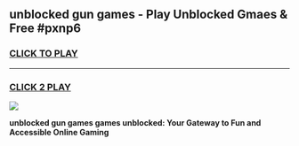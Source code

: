 
## unblocked gun games - Play Unblocked Gmaes & Free #pxnp6
<h3>
<a href="https://news.freeplayer.one?title=unblocked_gun_games&ref=03M">CLICK TO PLAY</a></h3>
<hr>

<h3>
<a href="https://news.freeplayer.one?title=unblocked_gun_games&ref=03M">CLICK 2 PLAY</a>
  
</h3>

<a href="https://news.freeplayer.one?title=unblocked_gun_games&ref=03M"><img src="https://clearcache.store/games.png"></a>


**unblocked gun games games unblocked: Your Gateway to Fun and Accessible Online Gaming**
